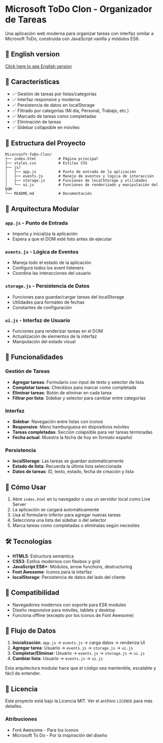# Microsoft ToDo Clon - Organizador de Tareas

Una aplicación web moderna para organizar tareas con interfaz similar a Microsoft ToDo, construida con JavaScript vanilla y módulos ES6.

## 📘 English version
[Click here to see English version](README.en.md)


## 🚀 Características

- ✅ Gestión de tareas por listas/categorías
- ✅ Interfaz responsive y moderna
- ✅ Persistencia de datos en localStorage
- ✅ Filtrado por categorías (Mi día, Personal, Trabajo, etc.)
- ✅ Marcado de tareas como completadas
- ✅ Eliminación de tareas
- ✅ Sidebar collapsible en móviles

## 📁 Estructura del Proyecto

```
Micorosoft-ToDo-Clon/
├── index.html          # Página principal
├── styles.css          # Estilos CSS
├── js/
│   ├── app.js          # Punto de entrada de la aplicación
│   ├── events.js       # Manejo de eventos y lógica de interacción
│   ├── storage.js      # Funciones de localStorage y utilidades
│   └── ui.js           # Funciones de renderizado y manipulación del DOM
└── README.md           # Documentación
```

## 🔧 Arquitectura Modular

### `app.js` - Punto de Entrada
- Importa y inicializa la aplicación
- Espera a que el DOM esté listo antes de ejecutar

### `events.js` - Lógica de Eventos
- Maneja todo el estado de la aplicación
- Configura todos los event listeners
- Coordina las interacciones del usuario

### `storage.js` - Persistencia de Datos
- Funciones para guardar/cargar tareas del localStorage
- Utilidades para formateo de fechas
- Constantes de configuración

### `ui.js` - Interfaz de Usuario
- Funciones para renderizar tareas en el DOM
- Actualización de elementos de la interfaz
- Manipulación del estado visual

## 🎯 Funcionalidades

### Gestión de Tareas
- **Agregar tareas**: Formulario con input de texto y selector de lista
- **Completar tareas**: Checkbox para marcar como completada
- **Eliminar tareas**: Botón de eliminar en cada tarea
- **Filtrar por lista**: Sidebar y selector para cambiar entre categorías

### Interfaz
- **Sidebar**: Navegación entre listas con iconos
- **Responsive**: Menú hamburguesa en dispositivos móviles
- **Tareas completadas**: Sección colapsible para ver tareas terminadas
- **Fecha actual**: Muestra la fecha de hoy en formato español

### Persistencia
- **localStorage**: Las tareas se guardan automáticamente
- **Estado de lista**: Recuerda la última lista seleccionada
- **Datos de tareas**: ID, texto, estado, fecha de creación y lista

## 🚀 Cómo Usar

1. Abre `index.html` en tu navegador o usa un servidor local como Live Server
2. La aplicación se cargará automáticamente
3. Usa el formulario inferior para agregar nuevas tareas
4. Selecciona una lista del sidebar o del selector
5. Marca tareas como completadas o elimínalas según necesites

## 🛠️ Tecnologías

- **HTML5**: Estructura semántica
- **CSS3**: Estilos modernos con flexbox y grid
- **JavaScript ES6+**: Módulos, arrow functions, destructuring
- **Font Awesome**: Iconos para la interfaz
- **localStorage**: Persistencia de datos del lado del cliente

## 📱 Compatibilidad

- Navegadores modernos con soporte para ES6 modules
- Diseño responsive para móviles, tablets y desktop
- Funciona offline (excepto por los iconos de Font Awesome)

## 🔄 Flujo de Datos

1. **Inicialización**: `app.js` → `events.js` → carga datos → renderiza UI
2. **Agregar tarea**: Usuario → `events.js` → `storage.js` → `ui.js`
3. **Completar/Eliminar**: Usuario → `events.js` → `storage.js` → `ui.js`
4. **Cambiar lista**: Usuario → `events.js` → `ui.js`

Esta arquitectura modular hace que el código sea mantenible, escalable y fácil de entender.

## 📄 Licencia

Este proyecto está bajo la Licencia MIT. Ver el archivo `LICENSE` para más detalles.

### Atribuciones
- Font Awesome - Para los iconos
- Microsoft To Do - Por la inspiración del diseño
